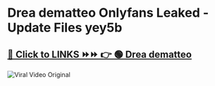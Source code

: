 
 # Drea dematteo Onlyfans Leaked - Update Files yey5b

## <h2><a href="https://clipsfans.com/Drea_dematteo&ref=git">🔗 Click to LINKS ⏩⏩ 👉 🟢 Drea dematteo </a></h2>

<a href="https://clipsfans.com/Drea_dematteo&ref=git" rel="nofollow" data-target="animated-image.originalLink"><img src="https://i.ibb.co.com/xMMVF88/686577567.gif" alt="Viral Video Original" style="max-width: 100%; display: inline-block;" data-target="animated-image.originalImage"></a>

